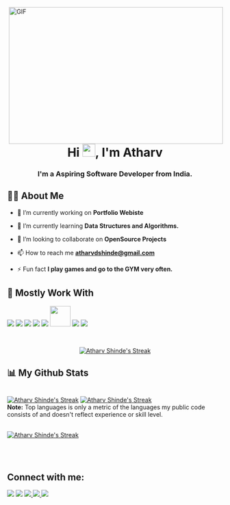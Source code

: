 <img align="right" alt="GIF" src="AtharvShinde/code.gif" width="500" height="320"/>

<h1 align="center">Hi <img src="https://raw.githubusercontent.com/MartinHeinz/MartinHeinz/master/wave.gif" width="30px">, I'm Atharv</h1>
<h3 align="center">I'm a Aspiring Software Developer from India.</h3>


## 🙋‍♂️ About Me

- 🔭 I’m currently working on **Portfolio Webiste**

- 🌱 I’m currently learning **Data Structures and Algorithms.**

- 👯 I’m looking to collaborate on **OpenSource Projects**

- 📫 How to reach me **atharvdshinde@gmail.com**

- ⚡ Fun fact **I play games and go to the GYM very often.**

## 🚀 Mostly Work With 


<p align="left"> 
    <img src="https://img.icons8.com/color/48/000000/c-programming.png"/>
    <img src="https://img.icons8.com/color/48/000000/c-plus-plus-logo.png"/>
    <img src="https://img.icons8.com/color/48/000000/java-coffee-cup-logo--v1.png"/>
    <img src="https://img.icons8.com/color/48/000000/python--v1.png"/>
    <img src="https://img.icons8.com/color/48/000000/android-studio--v2.png"/>
    <img src= "https://developer.apple.com/design/human-interface-guidelines/macos/images/app-icon-realistic-materials.png" width="48" height="48">
    <img src="https://img.icons8.com/color/48/000000/visual-studio-code-2019.png"/>
    <img src="https://img.icons8.com/color/48/000000/figma--v1.png"/>
</p>

<br/>

<p align="center">
    <a href="https://github.com/AtharvShinde/github-readme-streak-stats">
        <img title="🔥 Get streak stats for your profile at git.io/streak-stats" alt="Atharv Shinde's Streak" src="https://github-readme-streak-stats.herokuapp.com/?user=Atharvshinde&theme=black-ice&hide_border=true&stroke=0000&background=060A0CD0"/>
    </a>
</p>

## 📊 My Github Stats

  <br/>
    <a href="https://github.com/AtharvShinde/github-readme-stats"><img alt="Atharv Shinde's Streak" src="https://github-readme-stats.vercel.app/api?username=AtharvShinde&show_icons=true&count_private=true&theme=react&hide_border=true&bg_color=0D1117" /></a>
  <a href="https://github.com/AtharvShinde/github-readme-stats"><img alt="Atharv Shinde's Streak" src="https://github-readme-stats.vercel.app/api/top-langs/?username=AtharvShinde&langs_count=8&count_private=true&layout=compact&theme=react&hide_border=true&bg_color=0D1117" /></a>
  <br/>
  <b>Note:</b> Top languages is only a metric of the languages my public code consists of and doesn't reflect experience or skill level.


<br/>
<br/>

<a href="https://github.com/AtharvShinde/github-readme-activity-graph"><img alt="Atharv Shinde's Streak" src="https://activity-graph.herokuapp.com/graph?username=AtharvShinde&bg_color=0D1117&color=5BCDEC&line=5BCDEC&point=FFFFFF&hide_border=true" /></a>

<br/>
<br/>

## Connect with me:
<p align="left">

<a href = "https://www.linkedin.com/in/atharv-shinde/"><img src="https://img.icons8.com/fluent/48/000000/linkedin.png"/></a>
<a href = "https://twitter.com/_atharvshinde_"><img src="https://img.icons8.com/fluent/48/000000/twitter.png"/></a>
<a href = "https://github.com/AtharvShinde"><img src="https://img.icons8.com/color/48/000000/github--v1.png"/>
<a href= "mailto:atharvdshinde@gmail.com" target="_blank">
<img src="https://img.icons8.com/color/48/000000/gmail--v1.png"/>
<a href = "https://stackoverflow.com/users/15446732/atharv-shinde"><img src="https://img.icons8.com/color/48/000000/stackoverflow.png"/></a>
</p>

